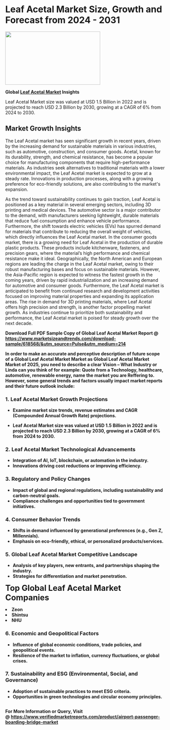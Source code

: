 <H1>Leaf Acetal Market Size, Growth and Forecast from 2024 - 2031</H1><img class="aligncenter size-medium wp-image-584254" src="https://thirdeyenews.in/wp-content/uploads/2024/09/Global-Market-Research-300x168.jpeg" alt="" width="300" height="168" /><p><strong>Global&nbsp;<a href="https://www.marketsizeandtrends.com/download-sample/618568/&amp;utm_source=Pulse&amp;utm_medium=214">Leaf Acetal Market</a> Insights</strong></p><p>Leaf Acetal Market size was valued at USD 1.5 Billion in 2022 and is projected to reach USD 2.3 Billion by 2030, growing at a CAGR of 6% from 2024 to 2030.</p><p><h2>Market Growth Insights</h2> <p>The Leaf Acetal market has seen significant growth in recent years, driven by the increasing demand for sustainable materials in various industries, such as automotive, construction, and consumer goods. Acetal, known for its durability, strength, and chemical resistance, has become a popular choice for manufacturing components that require high-performance materials. As industries seek alternatives to traditional materials with a lower environmental impact, the Leaf Acetal market is expected to grow at a steady rate. Innovations in production processes, along with a growing preference for eco-friendly solutions, are also contributing to the market's expansion.</p> <p><strong></strong></p> <p>As the trend toward sustainability continues to gain traction, Leaf Acetal is positioned as a key material in several emerging sectors, including 3D printing and medical devices. The automotive sector is a major contributor to the demand, with manufacturers seeking lightweight, durable materials that reduce fuel consumption and enhance vehicle performance. Furthermore, the shift towards electric vehicles (EVs) has spurred demand for materials that contribute to reducing the overall weight of vehicles, which directly influences the Leaf Acetal market. In the consumer goods market, there is a growing need for Leaf Acetal in the production of durable plastic products. These products include kitchenware, fasteners, and precision gears, where the material’s high performance and chemical resistance make it ideal. Geographically, the North American and European regions are leading the charge in the Leaf Acetal market, owing to their robust manufacturing bases and focus on sustainable materials. However, the Asia-Pacific region is expected to witness the fastest growth in the coming years, driven by rapid industrialization and an increasing demand for automotive and consumer goods. Furthermore, the Leaf Acetal market is anticipated to benefit from continued research and development activities focused on improving material properties and expanding its application areas. The rise in demand for 3D printing materials, where Leaf Acetal offers high precision and strength, is another factor propelling market growth. As industries continue to prioritize both sustainability and performance, the Leaf Acetal market is poised for steady growth over the next decade.</p> <p><strong></p><p><span class=""><strong>Download Full PDF Sample Copy of Global Leaf Acetal Market Report</strong> @ <a href="https://www.marketsizeandtrends.com/download-sample/618568/&amp;utm_source=Pulse&amp;utm_medium=214" target="_blank">https://www.marketsizeandtrends.com/download-sample/618568/&amp;utm_source=Pulse&amp;utm_medium=214</a></span></p><p>In order to make an accurate and perceptive description of future scope of a Global&nbsp;Leaf Acetal Market Market as Global&nbsp;Leaf Acetal Market Market of 2025, you need to describe a clear Vision &ndash; What Industry or Linda can you think of for example: Quote from a Technology, healthcare, automotive, renewable energy, name the market you are Reffering to. However, some general trends and factors usually impact market reports and their future outlook include:</p><h3>1.&nbsp;<strong>Leaf Acetal Market Growth Projections</strong></h3><ul><li>Examine market size trends, revenue estimates and CAGR (Compounded Annual Growth Rate) projections.</li><li><p>Leaf Acetal Market size was valued at USD 1.5 Billion in 2022 and is projected to reach USD 2.3 Billion by 2030, growing at a CAGR of 6% from 2024 to 2030.</p></li></ul><h3>2.&nbsp;<strong>Leaf Acetal Market Technological Advancements</strong></h3><ul><li>Integration of AI, IoT, blockchain, or automation in the industry.</li><li>Innovations driving cost reductions or improving efficiency.</li></ul><h3>3.&nbsp;<strong>Regulatory and Policy Changes</strong></h3><ul><li>Impact of global and regional regulations, including sustainability and carbon-neutral goals.</li><li>Compliance challenges and opportunities tied to government initiatives.</li></ul><h3>4.&nbsp;<strong>Consumer Behavior Trends</strong></h3><ul><li>Shifts in demand influenced by generational preferences (e.g., Gen Z, Millennials).</li><li>Emphasis on eco-friendly, ethical, or personalized products/services.</li></ul><h3>5.&nbsp;<strong>Global Leaf Acetal Market Competitive Landscape</strong></h3><ul><li>Analysis of key players, new entrants, and partnerships shaping the industry.</li><li>Strategies for differentiation and market penetration.</li></ul><p data-pm-slice="1 1 []"><span style="color: inherit; font-family: inherit; font-size: 25px;">Top Global Leaf Acetal Market Companies</span></p><div class="" data-test-id=""><p><li>Zeon</li><li> Shintsu</li><li> NHU</li></p></div><h3>6.&nbsp;<strong>Economic and Geopolitical Factors</strong></h3><ul><li>Influence of global economic conditions, trade policies, and geopolitical events.</li><li>Resilience of the market to inflation, currency fluctuations, or global crises.</li></ul><h3>7.&nbsp;<strong>Sustainability and ESG (Environmental, Social, and Governance)</strong></h3><ul><li>Adoption of sustainable practices to meet ESG criteria.</li><li>Opportunities in green technologies and circular economy principles.</li></ul><h2><strong style="font-size: 14px;">For More Information or Query, Visit @&nbsp;</strong><a style="background-color: #ffffff; font-size: 14px;" href="https://www.marketsizeandtrends.com/report/leaf-acetal-market/" target="_blank">https://www.verifiedmarketreports.com/product/airport-passenger-boarding-bridge-market</a></h2>
